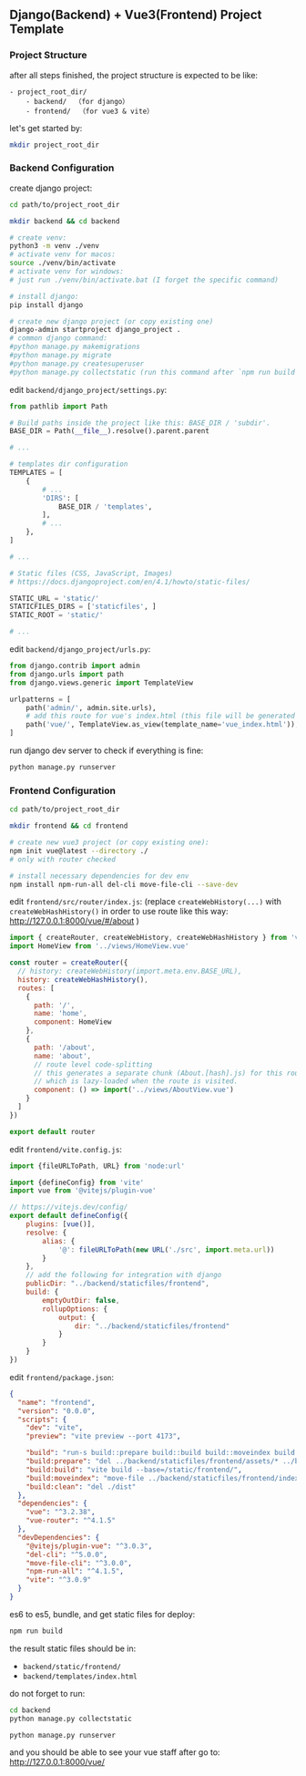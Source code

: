 ## Django(Backend) + Vue3(Frontend) Project Template

### Project Structure

after all steps finished, the project structure is expected to be like:

```text
- project_root_dir/
    - backend/  （for django）
    - frontend/  （for vue3 & vite）
```

let's get started by:

```bash
mkdir project_root_dir
```

### Backend Configuration

create django project:

```bash
cd path/to/project_root_dir

mkdir backend && cd backend

# create venv:
python3 -m venv ./venv
# activate venv for macos:
source ./venv/bin/activate
# activate venv for windows:
# just run ./venv/bin/activate.bat (I forget the specific command)

# install django:
pip install django

# create new django project (or copy existing one)
django-admin startproject django_project .
# common django command:
#python manage.py makemigrations
#python manage.py migrate
#python manage.py createsuperuser
#python manage.py collectstatic (run this command after `npm run build`)
```

edit `backend/django_project/settings.py`:

```python
from pathlib import Path

# Build paths inside the project like this: BASE_DIR / 'subdir'.
BASE_DIR = Path(__file__).resolve().parent.parent

# ...

# templates dir configuration
TEMPLATES = [
    {
        # ...
        'DIRS': [
            BASE_DIR / 'templates',
        ],
        # ...
    },
]

# ...

# Static files (CSS, JavaScript, Images)
# https://docs.djangoproject.com/en/4.1/howto/static-files/

STATIC_URL = 'static/'
STATICFILES_DIRS = ['staticfiles', ]
STATIC_ROOT = 'static/'

# ...
```

edit `backend/django_project/urls.py`:

```python
from django.contrib import admin
from django.urls import path
from django.views.generic import TemplateView

urlpatterns = [
    path('admin/', admin.site.urls),
    # add this route for vue's index.html (this file will be generated later)
    path('vue/', TemplateView.as_view(template_name='vue_index.html')),
]
```

run django dev server to check if everything is fine:

```bash
python manage.py runserver
```

### Frontend Configuration

```bash
cd path/to/project_root_dir

mkdir frontend && cd frontend

# create new vue3 project (or copy existing one):
npm init vue@latest --directory ./
# only with router checked

# install necessary dependencies for dev env
npm install npm-run-all del-cli move-file-cli --save-dev
```

edit `frontend/src/router/index.js`: (replace `createWebHistory(...)` with `createWebHashHistory()` in order to use route like this way: http://127.0.0.1:8000/vue/#/about )

```javascript
import { createRouter, createWebHistory, createWebHashHistory } from 'vue-router'
import HomeView from '../views/HomeView.vue'

const router = createRouter({
  // history: createWebHistory(import.meta.env.BASE_URL),
  history: createWebHashHistory(),
  routes: [
    {
      path: '/',
      name: 'home',
      component: HomeView
    },
    {
      path: '/about',
      name: 'about',
      // route level code-splitting
      // this generates a separate chunk (About.[hash].js) for this route
      // which is lazy-loaded when the route is visited.
      component: () => import('../views/AboutView.vue')
    }
  ]
})

export default router
```

edit `frontend/vite.config.js`:

```javascript
import {fileURLToPath, URL} from 'node:url'

import {defineConfig} from 'vite'
import vue from '@vitejs/plugin-vue'

// https://vitejs.dev/config/
export default defineConfig({
    plugins: [vue()],
    resolve: {
        alias: {
            '@': fileURLToPath(new URL('./src', import.meta.url))
        }
    },
    // add the following for integration with django
    publicDir: "../backend/staticfiles/frontend",
    build: {
        emptyOutDir: false,
        rollupOptions: {
            output: {
                dir: "../backend/staticfiles/frontend"
            }
        }
    }
})
```

edit `frontend/package.json`:

```json
{
  "name": "frontend",
  "version": "0.0.0",
  "scripts": {
    "dev": "vite",
    "preview": "vite preview --port 4173",

    "build": "run-s build::prepare build::build build::moveindex build:clean",
    "build:prepare": "del ../backend/staticfiles/frontend/assets/* ../backend/templates/index.html --force",
    "build:build": "vite build --base=/static/frontend/",
    "build:moveindex": "move-file ../backend/staticfiles/frontend/index.html ../backend/templates/vue_index.html",
    "build:clean": "del ./dist"
  },
  "dependencies": {
    "vue": "^3.2.38",
    "vue-router": "^4.1.5"
  },
  "devDependencies": {
    "@vitejs/plugin-vue": "^3.0.3",
    "del-cli": "^5.0.0",
    "move-file-cli": "^3.0.0",
    "npm-run-all": "^4.1.5",
    "vite": "^3.0.9"
  }
}
```

es6 to es5, bundle, and get static files for deploy:

```bash
npm run build
```

the result static files should be in:

- `backend/static/frontend/`
- `backend/templates/index.html`

do not forget to run:

```bash
cd backend
python manage.py collectstatic

python manage.py runserver
```

and you should be able to see your vue staff after go to: http://127.0.0.1:8000/vue/

